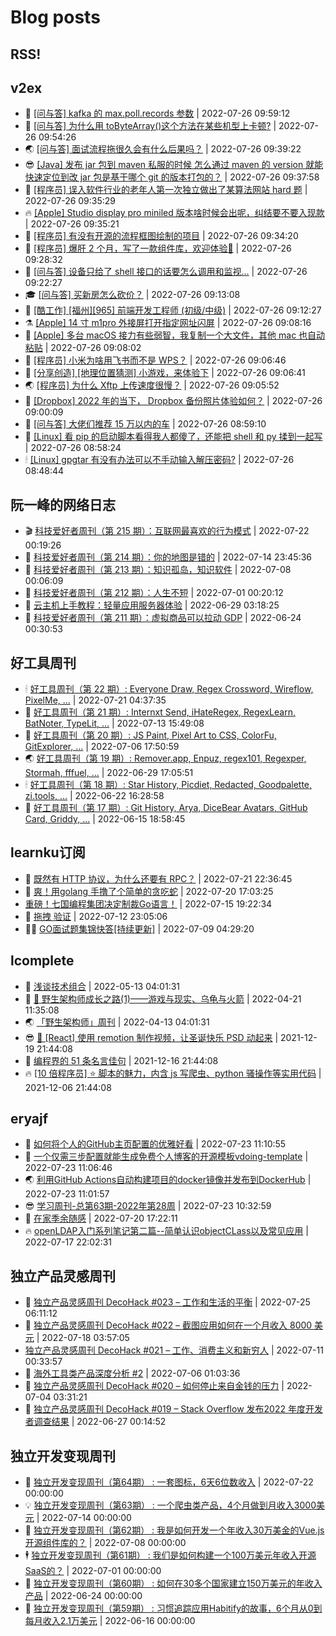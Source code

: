 # Blog posts
## RSS!



## v2ex

<!-- v2ex:START  -->
- 🫶 [[问与答] kafka 的 max.poll.records 参数](https://www.v2ex.com/t/868849#reply0) | 2022-07-26 09:59:12 
- 🧰 [[问与答] 为什么用 toByteArray&lpar;&rpar;这个方法在某些机型上卡顿?](https://www.v2ex.com/t/868847#reply1) | 2022-07-26 09:54:26 
- 🌏 [[问与答] 面试流程拖很久会有什么后果吗？](https://www.v2ex.com/t/868846#reply0) | 2022-07-26 09:39:22 
- 😎 [[Java] 发布 jar 包到 maven 私服的时候 怎么通过 maven 的 version 就能快速定位到改 jar 包是基于哪个 git 的版本打包的？](https://www.v2ex.com/t/868845#reply6) | 2022-07-26 09:37:58 
- 💂 [[程序员] 误入软件行业的老年人第一次独立做出了某算法网站 hard 题](https://www.v2ex.com/t/868844#reply0) | 2022-07-26 09:35:29 
- 🔥 [[Apple] Studio display pro miniled 版本啥时候会出呢，纠结要不要入现款](https://www.v2ex.com/t/868843#reply3) | 2022-07-26 09:35:21 
- 🦅 [[程序员] 有没有开源的流程框图绘制的项目](https://www.v2ex.com/t/868842#reply1) | 2022-07-26 09:34:20 
- 🙉 [[程序员] 爆肝 2 个月，写了一款组件库，欢迎体验👏](https://www.v2ex.com/t/868841#reply12) | 2022-07-26 09:28:32 
- 💫 [[问与答] 设备只给了 shell 接口的话要怎么调用和监视...](https://www.v2ex.com/t/868840#reply0) | 2022-07-26 09:22:27 
- 🎓 [[问与答] 买新房怎么砍价？](https://www.v2ex.com/t/868838#reply4) | 2022-07-26 09:13:08 
- 🗽 [[酷工作] [福州][965] 前端开发工程师 &lpar;初级/中级&rpar;](https://www.v2ex.com/t/868837#reply0) | 2022-07-26 09:12:27 
- ⚗️ [[Apple] 14 寸 m1pro 外接屏打开指定网址闪屏](https://www.v2ex.com/t/868835#reply0) | 2022-07-26 09:08:16 
- 🦍 [[Apple] 多台 macOS 接力有些弱智，我复制一个大文件，其他 mac 也自动粘贴](https://www.v2ex.com/t/868834#reply5) | 2022-07-26 09:08:02 
- 🤩 [[程序员] 小米为啥用飞书而不是 WPS？](https://www.v2ex.com/t/868833#reply12) | 2022-07-26 09:06:46 
- 🙉 [[分享创造] [地理位置猜测] 小游戏，来体验下](https://www.v2ex.com/t/868832#reply5) | 2022-07-26 09:06:41 
- 🌏 [[程序员] 为什么 Xftp 上传速度很慢？](https://www.v2ex.com/t/868831#reply2) | 2022-07-26 09:05:52 
- 🐘 [[Dropbox] 2022 年的当下， Dropbox 备份照片体验如何？](https://www.v2ex.com/t/868830#reply0) | 2022-07-26 09:00:09 
- 🧰 [[问与答] 大佬们推荐 15 万以内的车](https://www.v2ex.com/t/868829#reply24) | 2022-07-26 08:59:10 
- 💃 [[Linux] 看 pip 的启动脚本看得我人都傻了，还能把 shell 和 py 揉到一起写](https://www.v2ex.com/t/868827#reply6) | 2022-07-26 08:58:24 
- 🕯 [[Linux] gpgtar 有没有办法可以不手动输入解压密码?](https://www.v2ex.com/t/868826#reply0) | 2022-07-26 08:48:44 <!-- v2ex:END -->

## 阮一峰的网络日志

<!-- ruanyf:START -->
- 🎬 [科技爱好者周刊（第 215 期）：互联网最喜欢的行为模式](http://www.ruanyifeng.com/blog/2022/07/weekly-issue-215.html) | 2022-07-22 00:19:26 
- 💄 [科技爱好者周刊（第 214 期）：你的地图是错的](http://www.ruanyifeng.com/blog/2022/07/weekly-issue-214.html) | 2022-07-14 23:45:36 
- 🐎 [科技爱好者周刊（第 213 期）：知识孤岛，知识软件](http://www.ruanyifeng.com/blog/2022/07/weekly-issue-213.html) | 2022-07-08 00:06:09 
- 🤔 [科技爱好者周刊（第 212 期）：人生不短](http://www.ruanyifeng.com/blog/2022/07/weekly-issue-212.html) | 2022-07-01 00:20:12 
- 🧠 [云主机上手教程：轻量应用服务器体验](http://www.ruanyifeng.com/blog/2022/06/cloud-server-getting-started-tutorial.html) | 2022-06-29 03:18:25 
- 🎃 [科技爱好者周刊（第 211 期）：虚拟商品可以拉动 GDP](http://www.ruanyifeng.com/blog/2022/06/weekly-issue-211.html) | 2022-06-24 00:30:53 <!-- ruanyf:END -->

## 好工具周刊

<!-- bestxtools:START -->
- 🕯 [好工具周刊（第 22 期）: Everyone Draw, Regex Cross­word, Wireflow, PixelMe, ...](https://discuss-cn.bestxtools.com/d/60/1) | 2022-07-21 04:37:35 
- 🦩 [好工具周刊（第 21 期）: Internxt Send, iHateRegex, RegexLearn, BatNoter, TypeLit, ...](https://discuss-cn.bestxtools.com/d/58/1) | 2022-07-13 15:49:08 
- 🦄 [好工具周刊（第 20 期）: JS Paint, Pixel Art to CSS, ColorFu, GitExplorer, ...](https://discuss-cn.bestxtools.com/d/57/1) | 2022-07-06 17:50:59 
- 🌏 [好工具周刊（第 19 期）: Remover.app, Enpuz, regex101, Regexper, Stormah, fffuel, ...](https://discuss-cn.bestxtools.com/d/56/1) | 2022-06-29 17:05:51 
- 🕯 [好工具周刊（第 18 期）: Star History, Picdiet, Redacted, Goodpalette, zi.tools, ...](https://discuss-cn.bestxtools.com/d/47/1) | 2022-06-22 16:28:58 
- 📝 [好工具周刊（第 17 期）: Git History, Arya, DiceBear Avatars, GitHub Card, Griddy, ...](https://discuss-cn.bestxtools.com/d/43/1) | 2022-06-15 18:58:45 <!-- bestxtools:END -->


## learnku订阅

<!-- learnku:START -->
- 🦅 [既然有 HTTP 协议，为什么还要有 RPC？](https://learnku.com/laravel/t/69972) | 2022-07-21 22:36:45 
- 🦅 [爽！用golang 手撸了个简单的贪吃蛇](https://learnku.com/articles/69912) | 2022-07-20 17:03:25 
-  [重磅！七国编程集团决定制裁Go语言！](https://learnku.com/articles/69766) | 2022-07-15 19:22:34 
- 🌈 [拖拽 验证](https://learnku.com/articles/69652) | 2022-07-12 23:05:06 
- 🧑‍🏫 [GO面试题集锦快答[持续更新]](https://learnku.com/articles/69250) | 2022-07-09 04:29:20 <!-- learnku:END -->



## lcomplete

<!-- lcomplete:START -->
- 🫶 [浅谈技术组合](http://codelc.com/post/essay/%E6%B5%85%E8%B0%88%E6%8A%80%E6%9C%AF%E7%BB%84%E5%90%88/) | 2022-05-13 04:01:31 
- 🧰 [🐒 野生架构师成长之路&lpar;1&rpar;——游戏与现实、乌龟与火箭](http://codelc.com/post/growup/s01/) | 2022-04-21 11:35:08 
- 🌏 [「野生架构师」周刊](http://codelc.com/post/essay/%E9%87%8E%E7%94%9F%E6%9E%B6%E6%9E%84%E5%B8%88%E5%91%A8%E5%88%8A%E4%BB%8B%E7%BB%8D/) | 2022-04-13 04:01:31 
- 😎 [🎄 [React] 使用 remotion 制作视频，让圣诞快乐 PSD 动起来](http://codelc.com/post/dev/js/remotion/) | 2021-12-19 21:44:08 
- 💂 [编程界的 51 条名言佳句](http://codelc.com/post/dev/thinking/quotes/) | 2021-12-16 21:44:08 
- 🔥 [[10 倍程序员] ⭐ 脚本的魅力，内含 js 写爬虫、python 骚操作等实用代码](http://codelc.com/post/dev/10x/script/) | 2021-12-06 21:44:08 <!-- lcomplete:END -->

## eryajf

<!-- eryajf:START -->
- 🫶 [如何将个人的GitHub主页配置的优雅好看](https://wiki.eryajf.net/pages/d195b4/) | 2022-07-23 11:10:55 
- 🧰 [一个仅需三步配置就能生成免费个人博客的开源模板vdoing-template](https://wiki.eryajf.net/pages/48e307/) | 2022-07-23 11:06:46 
- 🌏 [利用GitHub Actions自动构建项目的docker镜像并发布到DockerHub](https://wiki.eryajf.net/pages/5baf0a/) | 2022-07-23 11:01:57 
- 😎 [学习周刊-总第63期-2022年第28周](https://wiki.eryajf.net/pages/d2ea2c/) | 2022-07-23 10:32:59 
- 💂 [在家季余随感](https://wiki.eryajf.net/pages/e36842/) | 2022-07-20 17:22:11 
- 🔥 [openLDAP入门系列笔记第二篇--简单认识objectCLass以及常见应用](https://wiki.eryajf.net/pages/ea10fa/) | 2022-07-17 22:02:31 <!-- eryajf:END -->



## 独立产品灵感周刊

<!-- DecoHack:START -->
- 🦣 [独立产品灵感周刊 DecoHack #023 – 工作和生活的平衡](https://www.decohack.com/Post/802) | 2022-07-25 06:11:12 
- 🤡 [独立产品灵感周刊 DecoHack #022 – 截图应用如何在一个月收入 8000 美元](https://www.decohack.com/Post/774) | 2022-07-18 03:57:05 
-  [独立产品灵感周刊 DecoHack #021 – 工作、消费主义和新穷人](https://www.decohack.com/Post/753) | 2022-07-11 00:33:57 
- 🐲 [海外工具类产品深度分析 #2](https://www.decohack.com/Post/746) | 2022-07-06 01:03:36 
- 🦅 [独立产品灵感周刊 DecoHack #020 – 如何停止来自金钱的压力](https://www.decohack.com/Post/728) | 2022-07-04 03:31:21 
- 🧰 [独立产品灵感周刊 DecoHack #019 – Stack Overflow 发布2022 年度开发者调查结果](https://www.decohack.com/Post/699) | 2022-06-27 00:14:52 <!-- DecoHack:END -->

## 独立开发变现周刊

<!-- easyindie:START -->
- 💂 [独立开发变现周刊（第64期） : 一套图标，6天6位数收入](https://www.ezindie.com/weekly/issue-64) | 2022-07-22 00:00:00 
- 💡 [独立开发变现周刊（第63期） : 一个爬虫类产品，4个月做到月收入3000美元](https://www.ezindie.com/weekly/issue-63) | 2022-07-14 00:00:00 
- 🌋 [独立开发变现周刊（第62期） : 我是如何开发一个年收入30万美金的Vue.js开源组件库的？](https://www.ezindie.com/weekly/issue-62) | 2022-07-08 00:00:00 
- 🕴 [独立开发变现周刊（第61期） : 我们是如何构建一个100万美元年收入开源SaaS的？](https://www.ezindie.com/weekly/issue-61) | 2022-07-01 00:00:00 
- 🎊 [独立开发变现周刊（第60期） : 如何在30多个国家建立150万美元的年收入产品](https://www.ezindie.com/weekly/issue-60) | 2022-06-24 00:00:00 
- 🤔 [独立开发变现周刊（第59期） : 习惯追踪应用Habitify的故事，6个月从0到每月收入2.1万美元](https://www.ezindie.com/weekly/issue-59) | 2022-06-16 00:00:00 <!-- easyindie:END -->



